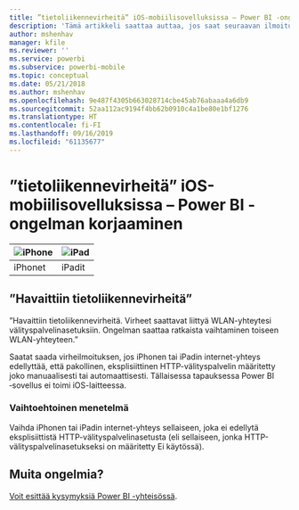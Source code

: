 ```yaml
---
title: ”tietoliikennevirheitä” iOS-mobiilisovelluksissa – Power BI -ongelman korjaaminen
description: 'Tämä artikkeli saattaa auttaa, jos saat seuraavan ilmoituksen: ”Havaittiin tietoliikennevirheitä. Virheet saattavat liittyä WLAN-yhteytesi välityspalvelinasetuksiin.”'
author: mshenhav
manager: kfile
ms.reviewer: ''
ms.service: powerbi
ms.subservice: powerbi-mobile
ms.topic: conceptual
ms.date: 05/21/2018
ms.author: mshenhav
ms.openlocfilehash: 9e487f4305b663028714cbe45ab76abaaa4a6db9
ms.sourcegitcommit: 52aa112ac9194f4bb62b0910c4a1be80e1bf1276
ms.translationtype: HT
ms.contentlocale: fi-FI
ms.lasthandoff: 09/16/2019
ms.locfileid: "61135677"
---
```

# <a name="fixing-communication-failures-in-ios-mobile-apps---power-bi"></a>”tietoliikennevirheitä” iOS-mobiilisovelluksissa – Power BI -ongelman korjaaminen

| ![iPhone](./media/mobile-known-issues-with-the-iphone-app/iphone-logo-50-px.png) | ![iPad](./media/mobile-known-issues-with-the-iphone-app/ipad-logo-50-px.png) |
|:--- |:--- |
| iPhonet |iPadit |

## <a name="we-encountered-communication-failures"></a>”Havaittiin tietoliikennevirheitä”
”Havaittiin tietoliikennevirheitä. Virheet saattavat liittyä WLAN-yhteytesi välityspalvelinasetuksiin. Ongelman saattaa ratkaista vaihtaminen toiseen WLAN-yhteyteen.”

Saatat saada virheilmoituksen, jos iPhonen tai iPadin internet-yhteys edellyttää, että pakollinen, eksplisiittinen HTTP-välityspalvelin määritetty joko manuaalisesti tai automaattisesti. Tällaisessa tapauksessa Power BI ‑sovellus ei toimi iOS-laitteessa.

### <a name="workaround"></a>Vaihtoehtoinen menetelmä
Vaihda iPhonen tai iPadin internet-yhteys sellaiseen, joka ei edellytä eksplisiittistä HTTP-välityspalvelinasetusta (eli sellaiseen, jonka HTTP-välityspalvelinasetukseksi on määritetty Ei käytössä).

## <a name="other-issues"></a>Muita ongelmia?
[Voit esittää kysymyksiä Power BI -yhteisössä](http://community.powerbi.com/).

